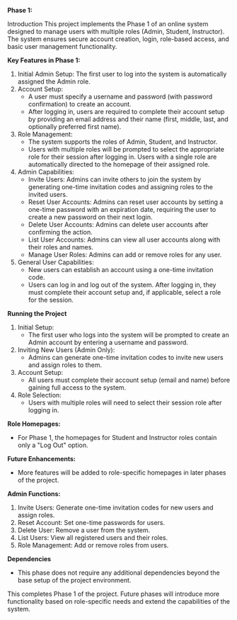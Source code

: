**Phase 1:**

Introduction
This project implements the Phase 1 of an online system designed to manage users with multiple roles (Admin, Student, Instructor). The system ensures secure account creation, login, role-based access, and basic user management functionality.

**Key Features in Phase 1:**
1. Initial Admin Setup: The first user to log into the system is automatically assigned the Admin role.
2. Account Setup:
   - A user must specify a username and password (with password confirmation) to create an account.
   - After logging in, users are required to complete their account setup by providing an email address and their name (first, middle, last, and optionally preferred first name).
3. Role Management:
   - The system supports the roles of Admin, Student, and Instructor.
   - Users with multiple roles will be prompted to select the appropriate role for their session after logging in. Users with a single role are automatically directed to the homepage of their assigned role.
4. Admin Capabilities:
   - Invite Users: Admins can invite others to join the system by generating one-time invitation codes and assigning roles to the invited users.
   - Reset User Accounts: Admins can reset user accounts by setting a one-time password with an expiration date, requiring the user to create a new password on their next login.
   - Delete User Accounts: Admins can delete user accounts after confirming the action.
   - List User Accounts: Admins can view all user accounts along with their roles and names.
   - Manage User Roles: Admins can add or remove roles for any user.
5. General User Capabilities:
   - New users can establish an account using a one-time invitation code.
   - Users can log in and log out of the system. After logging in, they must complete their account setup and, if applicable, select a role for the session.

**Running the Project**
1. Initial Setup:
   - The first user who logs into the system will be prompted to create an Admin account by entering a username and password.
2. Inviting New Users (Admin Only):
   - Admins can generate one-time invitation codes to invite new users and assign roles to them.
3. Account Setup:
   - All users must complete their account setup (email and name) before gaining full access to the system.
4. Role Selection:
   - Users with multiple roles will need to select their session role after logging in.

**Role Homepages:**
- For Phase 1, the homepages for Student and Instructor roles contain only a "Log Out" option.

**Future Enhancements:**
- More features will be added to role-specific homepages in later phases of the project.

**Admin Functions:**
1. Invite Users: Generate one-time invitation codes for new users and assign roles.
2. Reset Account: Set one-time passwords for users.
3. Delete User: Remove a user from the system.
4. List Users: View all registered users and their roles.
5. Role Management: Add or remove roles from users.

**Dependencies**
- This phase does not require any additional dependencies beyond the base setup of the project environment.


This completes Phase 1 of the project. Future phases will introduce more functionality based on role-specific needs and extend the capabilities of the system.


